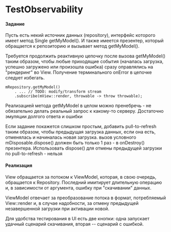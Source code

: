 # TestObservability

#### Задание

Пусть есть некий источник данных (repository), интерфейс которого имеет метод Single<MyModel> getMyModel().  И также имеется презентер, который обращается к репозиторию и вызывает метод getMyModel().

Требуется продолжить реактивную цепочку после вызова getMyModel() таким образом, чтобы любые приходящие события (началась загрузка, успешно загружено или произошла ошибка) сразу оправлялись на "рендеринг" во View. Получение терминального onError в цепочке следует избегать.

```
mRepository.getMyModel()
    . ... // TODO: modify/transform stream
    .subscribe(mView::render, throwable -> throw throwable);
```

Реализацией метода getMyModel в целом можно пренебречь - не обязательно делать реальный запрос к какому-то серверу. Достаточно эмуляции долгого ответа и ошибки

Если задание покажется слишком простым, добавить pull-to-refresh таким образом, чтобы предыдущая загрузка данных, если она есть, отменялась и начиналась новая загрузка.
вызов условного mDisposable.dispose() должен быть только 1 раз - в onDestroy() презентера. Использовать dispose() для отмены предыдущей загрузки по pull-to-refresh - нельзя

#### Реализация

View обращается за потоком к ViewModel, которая, в свою очередь, обращается к Repository. Последний имитирует длительную операцию и, в зависимости от аргумента, ошибку при "скачивании" данных.

ViewModel отвечает за преобразование потока в формат, потребляемый View::render и, в случае надобности, за отмену предыдущей незавершенной загрузки при активации новой.

Для удобства тестирования в UI есть две кнопки: одна запускает удачный сценарий скачивания, вторая -- сценарий с ошибкой.

